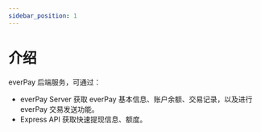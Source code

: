 ```yaml
---
sidebar_position: 1
---
```


# 介绍

everPay 后端服务，可通过：

* everPay Server 获取 everPay 基本信息、账户余额、交易记录，以及进行 everPay 交易发送功能。
* Express API 获取快速提现信息、额度。
